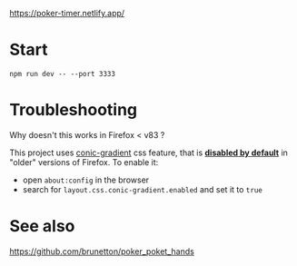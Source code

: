 https://poker-timer.netlify.app/

# Start

`npm run dev -- --port 3333`

# Troubleshooting

Why doesn't this works in Firefox < v83 ?

This project uses [conic-gradient](https://developer.mozilla.org/en-US/docs/Web/CSS/conic-gradient()) css feature, that is [**disabled by default**](https://developer.mozilla.org/en-US/docs/Web/CSS/conic-gradient()#browser_compatibility) in "older" versions of Firefox.
To enable it:

- open `about:config` in the browser
- search for `layout.css.conic-gradient.enabled` and set it to `true`

# See also

https://github.com/brunetton/poker_poket_hands
